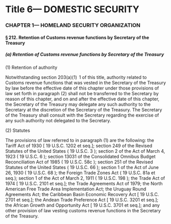 
# Title 6— DOMESTIC SECURITY
### CHAPTER 1— HOMELAND SECURITY ORGANIZATION
#### § 212. Retention of Customs revenue functions by Secretary of the Treasury
##### (a) Retention of Customs revenue functions by Secretary of the Treasury

(1) Retention of authority

Notwithstanding section 203(a)(1)  1 of this title, authority related to Customs revenue functions that was vested in the Secretary of the Treasury by law before the effective date of this chapter under those provisions of law set forth in paragraph (2) shall not be transferred to the Secretary by reason of this chapter, and on and after the effective date of this chapter, the Secretary of the Treasury may delegate any such authority to the Secretary at the discretion of the Secretary of the Treasury. The Secretary of the Treasury shall consult with the Secretary regarding the exercise of any such authority not delegated to the Secretary.

(2) Statutes

The provisions of law referred to in paragraph (1) are the following: the Tariff Act of 1930 [ 19 U.S.C. 1202 et seq.]; section 249 of the Revised Statutes of the United States ( 19 U.S.C. 3 ); section 2 of the Act of March 4, 1923 ( 19 U.S.C. 6 ); section 13031 of the Consolidated Omnibus Budget Reconciliation Act of 1985 ( 19 U.S.C. 58c ); section 251 of the Revised Statutes of the United States ( 19 U.S.C. 66 ); section 1 of the Act of June 26, 1930 ( 19 U.S.C. 68 ); the Foreign Trade Zones Act ( 19 U.S.C. 81a et seq.); section 1 of the Act of March 2, 1911 ( 19 U.S.C. 198 ); the Trade Act of 1974 [ 19 U.S.C. 2101 et seq.]; the Trade Agreements Act of 1979; the North American Free Trade Area Implementation Act; the Uruguay Round Agreements Act; the Caribbean Basin Economic Recovery Act [ 19 U.S.C. 2701 et seq.]; the Andean Trade Preference Act [ 19 U.S.C. 3201 et seq.]; the African Growth and Opportunity Act [ 19 U.S.C. 3701 et seq.]; and any other provision of law vesting customs revenue functions in the Secretary of the Treasury.
